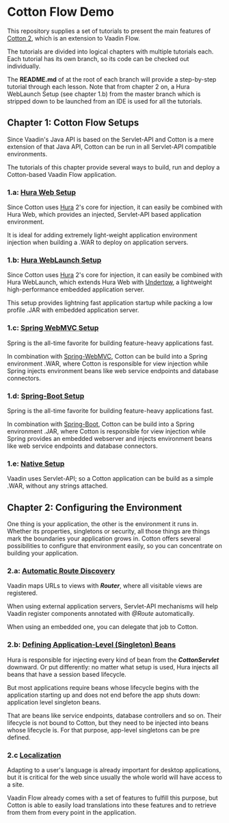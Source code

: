 # Cotton Flow Demo

This repository supplies a set of tutorials to present the main features of [Cotton 2](https://github.com/MantledIllusion/cotton-flow), which is an extension to Vaadin Flow.

The tutorials are divided into logical chapters with multiple tutorials each. Each tutorial has its own branch, so its code can be checked out individually.

The **README.md** of at the root of each branch will provide a step-by-step tutorial through each lesson. Note that from chapter 2 on, a Hura WebLaunch Setup (see chapter 1.b) from the master branch which is stripped down to be launched from an IDE is used for all the tutorials.

## Chapter 1: Cotton Flow Setups

Since Vaadin's Java API is based on the Servlet-API and Cotton is a mere extension of that Java API, Cotton can be run in all Servlet-API compatible environments.

The tutorials of this chapter provide several ways to build, run and deploy a Cotton-based Vaadin Flow application.

### 1.a: [Hura Web Setup](https://github.com/MantledIllusion/cotton-flow-demo/tree/01/a/hura_web_setup)

Since Cotton uses [Hura](https://github.com/MantledIllusion/hura) 2's core for injection, it can easily be combined with Hura Web, which provides an injected, Servlet-API based application environment.

It is ideal for adding extremely light-weight application environment injection when building a .WAR to deploy on application servers.

### 1.b: [Hura WebLaunch Setup](https://github.com/MantledIllusion/cotton-flow-demo/tree/01/b/hura_weblaunch_setup)

Since Cotton uses [Hura](https://github.com/MantledIllusion/hura) 2's core for injection, it can easily be combined with Hura WebLaunch, which extends Hura Web with [Undertow](https://github.com/undertow-io/undertow), a lightweight high-performance embedded application server.

This setup provides lightning fast application startup while packing a low profile .JAR with embedded application server.

### 1.c: [Spring WebMVC Setup](https://github.com/MantledIllusion/cotton-flow-demo/tree/01/c/spring_webmvc_setup)

Spring is the all-time favorite for building feature-heavy applications fast.

In combination with [Spring-WebMVC](https://github.com/spring-projects/spring-framework), Cotton can be build into a Spring environment .WAR, where Cotton is responsible for view injection while Spring injects environment beans like web service endpoints and database connectors.

### 1.d: [Spring-Boot Setup](https://github.com/MantledIllusion/cotton-flow-demo/tree/01/d/spring_boot_setup)

Spring is the all-time favorite for building feature-heavy applications fast.

In combination with [Spring-Boot](https://github.com/spring-projects/spring-boot), Cotton can be build into a Spring environment .JAR, where Cotton is responsible for view injection while Spring provides an embedded webserver and injects environment beans like web service endpoints and database connectors.

### 1.e: [Native Setup](https://github.com/MantledIllusion/cotton-flow-demo/tree/01/e/native_setup)

Vaadin uses Servlet-API; so a Cotton application can be build as a simple .WAR, without any strings attached.

## Chapter 2: Configuring the Environment

One thing is your application, the other is the environment it runs in. Whether its properties, singletons or security, all those things are things mark the boundaries your application grows in. Cotton offers several possibilities to configure that environment easily, so you can concentrate on building your application.

### 2.a: [Automatic Route Discovery](https://github.com/MantledIllusion/cotton-flow-demo/tree/02/a/automatic_route_discovery)

Vaadin maps URLs to views with **_Router_**, where all visitable views are registered. 

When using external application servers, Servlet-API mechanisms will help Vaadin register components annotated with _@Route_ automatically.

When using an embedded one, you can delegate that job to Cotton.

### 2.b: [Defining Application-Level (Singleton) Beans](https://github.com/MantledIllusion/cotton-flow-demo/tree/02/b/define_app_level_beans)

Hura is responsible for injecting every kind of bean from the **_CottonServlet_** downward. Or put differently: no matter what setup is used, Hura injects all beans that have a session based lifecycle.

But most applications require beans whose lifecycle begins with the application starting up and does not end before the app shuts down: application level singleton beans.

That are beans like service endpoints, database controllers and so on. Their lifecycle is not bound to Cotton, but they need to be injected into beans whose lifecycle is. For that purpose, app-level singletons can be pre defined.

### 2.c [Localization](https://github.com/MantledIllusion/cotton-flow-demo/tree/02/b/localization)

Adapting to a user's language is already important for desktop applications, but it is critical for the web since usually the whole world will have access to a site.

Vaadin Flow already comes with a set of features to fulfill this purpose, but Cotton is able to easily load translations into these features and to retrieve from them from every point in the application.